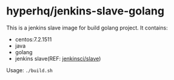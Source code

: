 hyperhq/jenkins-slave-golang
============================

This is a jenkins slave image for build golang project.
It contains:
 - centos:7.2.1511
 - java
 - golang
 - jenkins slave(REF: [jenkinsci/slave](https://hub.docker.com/r/jenkinsci/slave/))

Usage: `./build.sh`
